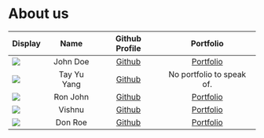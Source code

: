# About us

Display |   Name   |             Github Profile              | Portfolio 
--------|:--------:|:---------------------------------------:|:---------:
![](https://via.placeholder.com/100.png?text=Photo) | John Doe |      [Github](https://github.com/)      | [Portfolio](docs/team/johndoe.md)
![](https://img1.ak.crunchyroll.com/i/spire3/ce09954d04b9388547d819522f75a01b1663350777_full.png) | Tay Yu Yang  |      [Github](https://github.com/tyuyang)      | No portfolio to speak of.
![](https://via.placeholder.com/100.png?text=Photo) | Ron John |      [Github](https://github.com/)      | [Portfolio](docs/team/johndoe.md)
![](https://via.placeholder.com/100.png?text=Photo) |  Vishnu  | [Github](https://github.com/vishnuvk47) | [Portfolio](docs/team/johndoe.md)
![](https://via.placeholder.com/100.png?text=Photo) | Don Roe  |      [Github](https://github.com/)      | [Portfolio](docs/team/johndoe.md)
